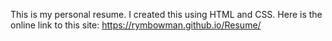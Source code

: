 This is my personal resume. I created this using HTML and CSS.
Here is the online link to this site: https://rymbowman.github.io/Resume/ 